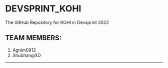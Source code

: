 # DEVSPRINT_KOHI
The GitHub Repository for KOHI in Devsprint 2022

TEAM MEMBERS:
------------------------------------------------
1. Agnim0912
2. ShubhangiXD
------------------------------------------------
